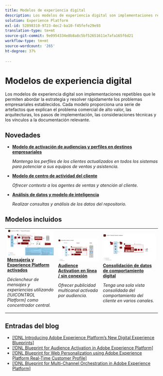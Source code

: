 ```yaml
---
title: Modelos de experiencia digital
description: Los modelos de experiencia digital son implementaciones repetibles creadas para tratar estrategias y solucionar problemas empresariales existentes. Aceleran el tiempo de creación de valor y ofrecen una ruta rápida hacia el éxito.
solution: Experience Platform
exl-id: 52898310-9723-4ec2-ba10-f45fefe29e93
translation-type: tm+mt
source-git-commit: 9e0954334e8b8a8c5bf52651611e7afa165f6d21
workflow-type: tm+mt
source-wordcount: '265'
ht-degree: 37%

---
```


# Modelos de experiencia digital

Los modelos de experiencia digital son implementaciones repetibles que le permiten abordar la estrategia y resolver rápidamente los problemas empresariales establecidos. Cada modelo proporciona una serie de artefactos que explican el problema comercial de alto valor, las arquitecturas, los pasos de implementación, las consideraciones técnicas y los vínculos a la documentación relevante.

## Novedades

* **[Modelo de activación de audiencias y perfiles en destinos empresariales](/help/blueprints/audience-activation/enterprise-destinations.md)**

   *Mantenga los perfiles de los clientes actualizados en todos los sistemas para potenciar a sus equipos de ventas y asistencia. &#x200B;*
* **[Modelo de centro de actividad del cliente](/help/blueprints/audience-activation/customer-activity.md)**

   *Ofrecer contexto a los agentes de ventas y atención al cliente.*
* **[Análisis de datos y modelo de inteligencia](/help/blueprints/data-insights/analysis.md)**

   *Realizar consultas y análisis de los datos del repositorio.*

## Modelos incluidos

<table style="table-layout:fixed">
<tr>
  <td>
    <a href="https://experienceleague.adobe.com/docs/blueprints-learn/architecture/multi-channel-message-orchestration/triggered-messaging.html"><img alt="imagen en miniatura para el modelo de mensajería activada y Experience Platform" src="multi-channel-message-orchestration/assets/triggered.svg" /></a>
    <div><a href="https://experienceleague.adobe.com/docs/blueprints-learn/architecture/multi-channel-message-orchestration/triggered-messaging.html"><strong>Mensajería y Experience Platform activados</strong></a></div>
    <p><em>Déclencheur de mensajes y experiencias utilizando [!UICONTROL Platform] como concentrador central.</em></p>
  </td>
  <td>
    <a href="https://experienceleague.adobe.com/docs/blueprints-learn/architecture/audience-activation/online-offline.html"><img alt="imagen en miniatura para el modelo de Audience Activation en línea/sin conexión" src="audience-activation/assets/online_offline_activation.svg" /></a>
    <div><a href="https://experienceleague.adobe.com/docs/blueprints-learn/architecture/audience-activation/online-offline.html"><strong>Audience Activation en línea / sin conexión</strong></a></div>
    <p><em>Ofrecer publicidad multicanal activada por audiencia.</em></p>
  </td>
  <td>
    <a href="https://experienceleague.adobe.com/docs/blueprints-learn/architecture/customer-journey-analytics/digital-behavioral-data-consolidation.html"><img alt="imagen en miniatura para el modelo de consolidación de datos de comportamiento digital" src="customer-journey-analytics/assets/CJA.svg" /></a>
    <div><a href="https://experienceleague.adobe.com/docs/blueprints-learn/architecture/customer-journey-analytics/digital-behavioral-data-consolidation.html"><strong>Consolidación de datos de comportamiento digital</strong></a></div>
    <p><em>Tenga una sola vista consolidada del comportamiento del cliente en varios canales.</em></p>
  </td>
</tr>
</table>

## Entradas del blog

* [[!DNL Introducing Adobe Experience Platform’s New Digital Experience Blueprints]](https://medium.com/adobetech/introducing-adobe-experience-platforms-new-digital-experience-blueprints-93a6b5f5da7c)
* [[!DNL Blueprint for Audience Activation in Adobe Experience Platform]](https://medium.com/adobetech/a-blueprint-for-audience-activation-in-adobe-experience-platform-b2b30fae90fd)
* [[!DNL Blueprint for Web Personalization using Adobe Experience Platform Real-Time Customer Profile]](https://medium.com/adobetech/blueprint-for-web-personalization-using-adobe-experience-platform-real-time-customer-profile-fef2ce7a4b2f)
* [[!DNL Blueprint for Multi-Channel Orchestration in Adobe Experience Platform]](https://medium.com/adobetech/blueprint-for-multi-channel-orchestration-in-adobe-experience-platform-c68317e94184)
